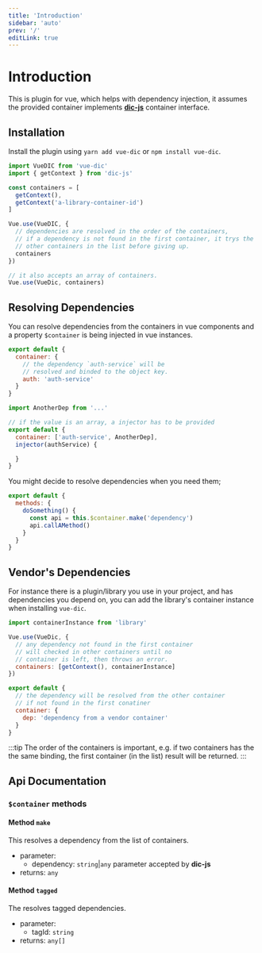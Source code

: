 ```yaml
---
title: 'Introduction'
sidebar: 'auto'
prev: '/'
editLink: true
---
```


# Introduction

This is plugin for vue, which helps with dependency injection, it assumes the provided container implements [**dic-js**](https://heywhy.github.io/dic-js/) container interface.

## Installation

Install the plugin using `yarn add vue-dic` or `npm install vue-dic`.

```js
import VueDIC from 'vue-dic'
import { getContext } from 'dic-js'

const containers = [
  getContext(),
  getContext('a-library-container-id')
]

Vue.use(VueDIC, {
  // dependencies are resolved in the order of the containers,
  // if a dependency is not found in the first container, it trys the
  // other containers in the list before giving up.
  containers
})

// it also accepts an array of containers.
Vue.use(VueDic, containers)
```

## Resolving Dependencies

You can resolve dependencies from the containers in vue components and a property `$container` is being injected in vue instances.

```js
export default {
  container: {
    // the dependency `auth-service` will be
    // resolved and binded to the object key.
    auth: 'auth-service'
  }
}

import AnotherDep from '...'

// if the value is an array, a injector has to be provided
export default {
  container: ['auth-service', AnotherDep],
  injector(authService) {

  }
}
```
You might decide to resolve dependencies when you need them;
```js
export default {
  methods: {
    doSomething() {
      const api = this.$container.make('dependency')
      api.callAMethod()
    }
  }
}

```

## Vendor's Dependencies

For instance there is a plugin/library you use in your project, and has dependencies you depend on, you can add the library's container instance when installing `vue-dic`.

```js
import containerInstance from 'library'

Vue.use(VueDic, {
  // any dependency not found in the first container
  // will checked in other containers until no
  // container is left, then throws an error.
  containers: [getContext(), containerInstance]
})

export default {
  // the dependency will be resolved from the other container
  // if not found in the first conatiner
  container: {
    dep: 'dependency from a vendor container'
  }
}
```

:::tip
The order of the containers is important, e.g. if two containers has the the same binding, the first container (in the list) result will be returned.
:::

## Api Documentation

### `$container` methods

#### Method `make`
This resolves a dependency from the list of containers.

* parameter:
  * dependency: `string`|`any` parameter accepted by **dic-js**
* returns: `any`

#### Method `tagged`

The resolves tagged dependencies.

* parameter:
  * tagId: `string`
* returns: `any[]`
